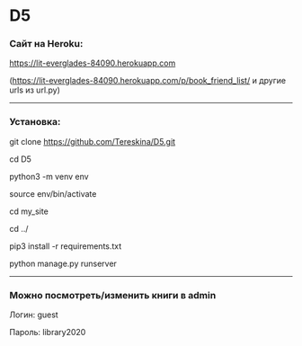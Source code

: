 # D5

### Cайт на Heroku:

https://lit-everglades-84090.herokuapp.com

(https://lit-everglades-84090.herokuapp.com/p/book_friend_list/ и другие urls из url.py)

***

### Установка:

git clone https://github.com/Tereskina/D5.git

cd D5

python3 -m venv env

source env/bin/activate

cd my_site

cd ../ 

pip3 install -r requirements.txt

python manage.py runserver

***
### Можно посмотреть/изменить книги в admin

Логин: guest

Пароль: library2020
